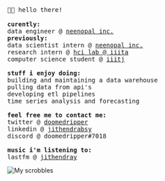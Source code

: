 <samp> 🙋🏽 hello there! </samp>
<br></br>
<samp>
  <b>curently:</b>
  <br>
  data engineer @ [neenopal inc.](https://www.neenopal.com/)
  <br>
  <b>previously:</b>
  <br>
  data scientist intern @ [neenopal inc.](https://www.neenopal.com/)
  <br>
  research intern @ [hci lab @ iiita](https://hci.iiita.ac.in/)
  <br>
  computer science student @ [iiitj](http://cse.iiitdmj.ac.in/)
  <br>
  <br>
 <b>stuff i enjoy doing:</b>
 <br>
 building and maintaining a data warehouse
 <br>
 pulling data from api's
 <br>
 developing etl pipelines
 <br>
 time series analysis and forecasting
 <br>
 <br>
 <b>feel free me to contact me:</b>
 <br>
 twitter @ [doomedripper](https://twitter.com/doomedripper)
 <br>
 linkedin @ [jithendrabsy](https://www.linkedin.com/in/jithendrabsy/)
 <br>
discord @ doomedripper#7018
<br>
<br>
<b>music i'm listening to:</b>
<br>
lastfm @ [jithendray](https://www.last.fm/user/Jithendray)
<br>
</samp>

![My scrobbles](https://lastfm-recently-played.vercel.app/api?user=Jithendray)
